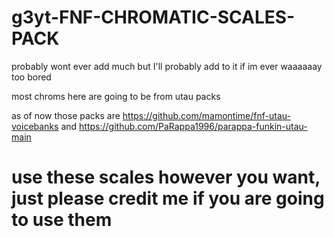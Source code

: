 # g3yt-FNF-CHROMATIC-SCALES-PACK
probably wont ever add much but I'll probably add to it if im ever waaaaaay too bored


most chroms here are going to be from utau packs

as of now those packs are https://github.com/mamontime/fnf-utau-voicebanks and https://github.com/PaRappa1996/parappa-funkin-utau-main

# use these scales however you want, just please credit me if you are going to use them
